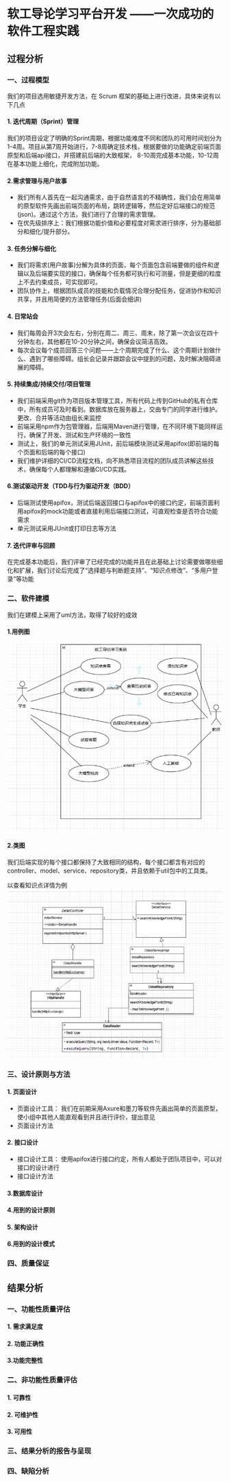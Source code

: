 # 软工导论学习平台开发 ——一次成功的软件工程实践

## 过程分析
### 一、过程模型
我们的项目选用敏捷开发方法，在 Scrum 框架的基础上进行改进，具体来说有以下几点
#### 1. 迭代周期（Sprint）管理
我们的项目设定了明确的Sprint周期，根据功能难度不同和团队的可用时间划分为1-4周。项目从第7周开始进行，7-8周确定技术栈，根据要做的功能确定前端页面原型和后端api接口，并搭建前后端的大致框架， 8-10周完成基本功能，10-12周在基本功能上细化，完成附加功能。

#### 2.需求管理与用户故事
- 我们所有人首先在一起沟通需求，由于自然语言的不精确性，我们会在用简单的原型软件先画出前端页面的布局，跳转逻辑等，然后定好后端接口的规范(json)。通过这个方法，我们进行了合理的需求管理。
- 在优先级排序上：我们根据功能价值和必要程度对需求进行排序，分为基础部分和细化/提升部分。
#### 3. 任务分解与细化
- 我们将需求(用户故事)分解为具体的页面，每个页面包含前端要做的组件和逻辑以及后端要实现的接口，确保每个任务都可执行和可测量，但是更细的粒度上不去约束成员，可实现即可。
- 团队协作上，根据团队成员的技能和负载情况合理分配任务，促进协作和知识共享，并且用简便的方法管理任务(后面会细讲)
#### 4. 日常站会
- 我们每周会开3次会左右，分别在周二、周三、周末，除了第一次会议在四十分钟左右，其他都在10-20分钟之间，确保会议简洁高效。
- 每次会议每个成员回答三个问题——上个周期完成了什么、这个周期计划做什么、遇到了哪些障碍。组长会记录并跟踪会议中提到的问题，及时解决阻碍进展的障碍。
#### 5. 持续集成/持续交付/项目管理
- 我们前端采用git作为项目版本管理工具，所有代码上传到GitHub的私有仓库中，所有成员可及时看到。数据库放在服务器上，交由专门的同学进行维护。更改、合并等活动由组长来监控
- 前端采用npm作为包管理器，后端用Maven进行管理，在不同环境下能同样运行，确保了开发、测试和生产环境的一致性
- 测试上，我们的单元测试采用JUnit，前后端模块测试采用apifox(即前端的每个页面和后端的每个接口)
- 我们维护详细的CI/CD流程文档，向不熟悉项目流程的团队成员讲解这些技术，确保每个人都理解和遵循CI/CD实践。
#### 6.测试驱动开发（TDD与行为驱动开发（BDD）
- 后端测试使用apifox，测试后端返回接口与apifox中的接口约定，前端页面利用apifox的mock功能或者直接利用后端接口测试，可直观检查是否符合功能需求
- 单元测试采用JUnit或打印日志等方法
#### 7. 迭代评审与回顾
在完成基本功能后，我们评审了已经完成的功能并且在此基础上讨论需要做哪些细化和扩展，我们讨论后完成了“选择题与判断题支持”、“知识点修改”、“多用户登录”等功能

### 二、软件建模
我们在建模上采用了uml方法，取得了较好的成效
#### 1.用例图
![用例图](image-1.png)
#### 2.类图
我们后端实现的每个接口都保持了大致相同的结构，每个接口都含有对应的controller、model、service、repository类，并且依赖于util包中的工具类。

以查看知识点详情为例
![类图](image-2.png)

### 三、设计原则与方法
#### 1. 页面设计
- 页面设计工具： 我们在前期采用Axure和墨刀等软件先画出简单的页面原型，使小组中其他人能直观看到并且进行评价，提出意见
- 页面设计方法
#### 2. 接口设计
- 接口设计工具： 使用apifox进行接口约定，所有人都处于团队项目中，可以对接口的设计进行
- 接口设计方法
#### 3.数据库设计

#### 4.用到的设计原则
#### 5. 架构设计
#### 6.用到的设计模式

### 四、质量保证

## 结果分析
### 一、功能性质量评估
#### 1. 需求满足度
#### 2. 功能正确性
#### 3.功能完整性
### 二、非功能性质量评估
#### 1. 可靠性
#### 2. 可维护性
#### 3. 可用性
### 三、结果分析的报告与呈现
### 四、缺陷分析